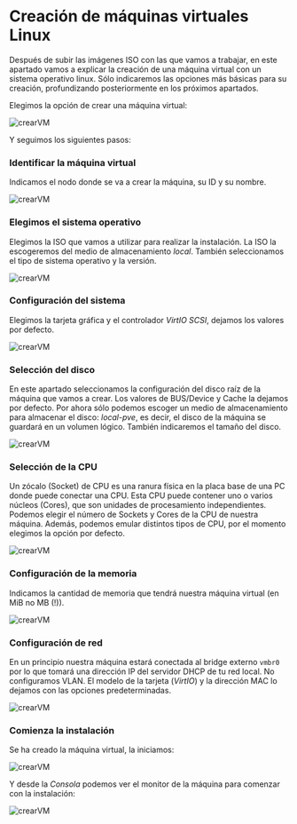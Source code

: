 # Creación de máquinas virtuales Linux

Después de subir las imágenes ISO con las que vamos a trabajar, en
este apartado vamos a explicar la creación de una máquina virtual con
un sistema operativo linux. Sólo indicaremos las opciones más básicas
para su creación, profundizando posteriormente en los próximos
apartados.

Elegimos la opción de crear una máquina virtual:

![crearVM](img/create_vm.png)

Y seguimos los siguientes pasos:

### Identificar la máquina virtual

Indicamos el nodo donde se va a crear la máquina, su ID y su nombre.

![crearVM](img/create_vm_2.png)

### Elegimos el sistema operativo

Elegimos la ISO que vamos a utilizar para realizar la instalación. La
ISO la escogeremos del medio de almacenamiento *local*. También
seleccionamos el tipo de sistema operativo y la versión.

![crearVM](img/create_vm_3.png)

### Configuración del sistema

Elegimos la tarjeta gráfica y el controlador *VirtIO SCSI*, dejamos
los valores por defecto.

![crearVM](img/create_vm_4.png)

### Selección del disco

En este apartado seleccionamos la configuración del disco raíz de la
máquina que vamos a crear. Los valores de BUS/Device y Cache la
dejamos por defecto. Por ahora sólo podemos escoger un medio de
almacenamiento para almacenar el disco: *local-pve*, es decir, el
disco de la máquina se guardará en un volumen lógico. También
indicaremos el tamaño del disco.

![crearVM](img/create_vm_5.png)

### Selección de la CPU

Un zócalo (Socket) de CPU es una ranura física en la placa base de una
PC donde puede conectar una CPU. Esta CPU puede contener uno o varios
núcleos (Cores), que son unidades de procesamiento
independientes. Podemos elegir el número de Sockets y Cores de la CPU
de nuestra máquina. Además, podemos emular distintos tipos de CPU, por
el momento elegimos la opción por defecto.

![crearVM](img/create_vm_6.png)

### Configuración de la memoria

Indicamos la cantidad de memoria que tendrá nuestra máquina virtual
(en MiB no MB (!)).

![crearVM](img/create_vm_7.png)

### Configuración de red

En un principio nuestra máquina estará conectada al bridge externo `vmbr0` por lo que tomará una dirección IP del servidor DHCP de tu red local. No configuramos VLAN. El modelo de la tarjeta (*VirtIO*) y la dirección MAC lo dejamos con las opciones predeterminadas.

![crearVM](img/create_vm_8.png)

### Comienza la instalación

Se ha creado la máquina  virtual, la iniciamos:

![crearVM](img/create_vm_9.png)

Y desde la *Consola* podemos ver el monitor de la máquina para
comenzar con la instalación:

![crearVM](img/create_vm_10.png)
